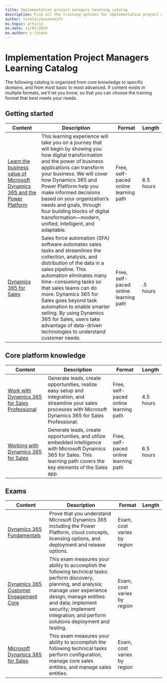```yaml
---
title: Implementation project managers learning catalog 
description: Find all the training options for implementation project managers. 
author: loreleishannonmsft
ms.topic: article
ms.date: 11/01/2019
ms.author: v-lshann
---
```


# Implementation Project Managers Learning Catalog
The following catalog is organized from core knowledge to specific domains, and from most basic to most advanced. If content exists in multiple formats, we'll let you know, so that you can choose the training format that best meets your needs.


## Getting started<a name="get-started"></a>

| Content                                                                                                                                    | Description                                                                                                                                                                                                                                                                                                                                                                                                                                 | Format                                | Length    |
|------------------------------------------------------------------------------------------------------------------------------------------------------------------------------------|---------------------------------------------------------------------------------------------------------------------------------------------------------------------------------------------------------------------------------------------------------------------------------------------------------------------------------------------------------------------------------------------------------------------------------------------|---------------------------------------|-----------|
| [Learn the business value of Microsoft Dynamics 365 and the Power Platform](https://docs.microsoft.com/learn/paths/learn-business-value-of-dynamics-365-and-power-platform/) | This learning experience will take you on a journey that will begin by showing you how digital transformation and the power of business applications can transform your business. We will cover how Dynamics 365 and Power Platform help you make informed decisions based on your organization’s needs and goals, through four building blocks of digital transformation—modern, unified, intelligent, and adaptable.                      | Free, self-paced online learning path | 6.5 hours |
| [Dynamics 365 for Sales](https://docs.microsoft.com/learn/modules/dynamics-365-for-sales/)                                                                                         | Sales force automation (SFA) software automates sales tasks and streamlines the collection, analysis, and distribution of the data in a sales pipeline. This automation eliminates many time-consuming tasks so that sales teams can do more. Dynamics 365 for Sales goes beyond task automation to enable smarter selling. By using Dynamics 365 for Sales, users take advantage of data-driven technologies to understand customer needs. | Free, self-paced online learning path | .5 hours  |
## Core platform knowledge<a name="core-platform"></a>
| Content                                                                                                                                    | Description                                                                                                                                                                                                                                                                                                                                                                                                                                 | Format                                | Length    |
|------------------------------------------------------------------------------------------------------------------------------------------------------------------------------------|---------------------------------------------------------------------------------------------------------------------------------------------------------------------------------------------------------------------------------------------------------------------------------------------------------------------------------------------------------------------------------------------------------------------------------------------|---------------------------------------|-----------|
| [Work with Dynamics 365 for Sales Professional](https://docs.microsoft.com/learn/paths/working-with-dynamics-sales-professional/) | Generate leads, create opportunities, realize easy setup and integration, and streamline your sales processes with Microsoft Dynamics 365 for Sales Professional.           | Free, self-paced online learning path | 4.5 hours |
| [Working with Dynamics 365 for Sales](https://docs.microsoft.com/learn/paths/working-with-dynamics-365-sales/)                    | Generate leads, create opportunities, and utilize embedded intelligence with Microsoft Dynamics 365 for Sales. This learning path covers the key elements of the Sales app. | Free, self-paced online learning path | 6.5 hours |
## Exams
| Content                                                                                                                                    | Description                                                                                                                                                                                                                                                                                                                                                                                                                                 | Format                                | Length    |
|------------------------------------------------------------------------------------------------------------------------------------------------------------------------------------|---------------------------------------------------------------------------------------------------------------------------------------------------------------------------------------------------------------------------------------------------------------------------------------------------------------------------------------------------------------------------------------------------------------------------------------------|---------------------------------------|-----------|
| [Dynamics 365 Fundamentals](https//www.microsoft.com/learning/d365-fundamentals.aspx)|	Prove that you understand Microsoft Dynamics 365 including the Power Platform, cloud concepts, licensing options, and deployment and release options.|	Exam, cost varies by region          |                                        
| [Dynamics 365 Customer Engagement Core](https//www.microsoft.com/learning/exam-MB-200.aspx)	|This exam measures your ability to accomplish the following technical tasks: perform discovery, planning, and analysis; manage user experience design; manage entities and data; implement security; implement integration; and perform solutions deployment and testing.	|Exam, cost varies by region |
| [Microsoft Dynamics 365 for Sales](https//www.microsoft.com/learning/exam-MB-210.aspx)|	This exam measures your ability to accomplish the following technical tasks perform configuration, manage core sales entities, and manage sales entities.	|Exam, cost varies by region                                                                                                                |
